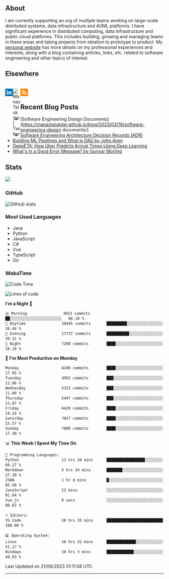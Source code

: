 ## About

I am currently supporting an org of multiple teams working on large-scale distrbuted systems, data infrastructure and AI/ML platforms. I have significant experience in distributed computing, data infrastructure and public cloud platforms. This includes building, growing and managing teams in these areas and taking projects from ideation to prototype to product. My [personal website](https://manastalukdar.github.io/) has more details on my professional experiences and interests, along with a blog containing articles, links, etc. related to software engineering and other topics of interest.

## Elsewhere

</br>

<a href="https://www.linkedin.com/in/manastalukdar" target="_blank">
  <img align="left" alt="Manas Talukdar | Linkedin" width="24px" src="https://raw.githubusercontent.com/edent/SuperTinyIcons/master/images/svg/linkedin.svg" />
</a>
<a href="https://www.twitter.com/manastalukdar" target="_blank">
  <img align="left" alt="Manas Talukdar | Twitter" width="24px" src="https://github.com/TheDudeThatCode/TheDudeThatCode/blob/master/Assets/Twitter.svg" />
</a>
<a href="https://manastalukdar.github.io/" target="_blank">
  <img align="left" alt="Manas Talukdar | Website" width="24px" src="https://github.com/edent/SuperTinyIcons/blob/master/images/svg/rss.svg" />
</a>

</br>

## Recent Blog Posts

<!-- BLOG:START -->
- [Software Engineering Design Documents](https://manastalukdar.github.io/blog/2023/03/18/software-engineering-design documents/)
- [Software Engineering Architecture Decision Records &lpar;ADR&rpar;](https://manastalukdar.github.io/blog/2023/03/18/software-engineering-architecture-decision-records/)
- [Building ML Pipelines and What is DAG by John Aven](https://manastalukdar.github.io/blog/2022/03/21/building-ml-pipelines-dag/)
- [DeepETA: How Uber Predicts Arrival Times Using Deep Learning](https://manastalukdar.github.io/blog/2022/03/21/deepeta-uber-predicts-arrival-times-deep-learning/)
- [What&#39;s in a Good Error Message? by Gunnar Morling](https://manastalukdar.github.io/blog/2022/02/11/good-error-message-gunnar-morling/)
<!-- BLOG:END -->

## Stats

![](https://komarev.com/ghpvc/?username=manastalukdar)

### GitHub

![GitHub stats](https://github-readme-stats.vercel.app/api?username=manastalukdar&show_icons=true&hide_border=true&hide_rank=true&hide_title=true&icon_color=79ff97&text_color=cecac3&bg_color=4d4b4b)

### Most Used Languages

- Java
- Python
- JavaScript
- C#
- Vue
- TypeScript
- Go

<!--
![Top Langs](https://github-readme-stats.vercel.app/api/top-langs/?username=manastalukdar&layout=compact&hide_border=true&hide_title=true&icon_color=79ff97&text_color=cecac3&bg_color=4d4b4b)
-->

### WakaTime

<!--START_SECTION:waka-->
![Code Time](http://img.shields.io/badge/Code%20Time-3%2C644%20hrs%2041%20mins-blue)

![Lines of code](https://img.shields.io/badge/From%20Hello%20World%20I%27ve%20Written-17.9%20million%20lines%20of%20code-blue)

**I'm a Night 🦉** 

```text
🌞 Morning                3653 commits        ██░░░░░░░░░░░░░░░░░░░░░░░   08.10 % 
🌆 Daytime                16445 commits       █████████░░░░░░░░░░░░░░░░   36.44 % 
🌃 Evening                17737 commits       ██████████░░░░░░░░░░░░░░░   39.31 % 
🌙 Night                  7290 commits        ████░░░░░░░░░░░░░░░░░░░░░   16.16 % 
```
📅 **I'm Most Productive on Monday** 

```text
Monday                   8100 commits        ████░░░░░░░░░░░░░░░░░░░░░   17.95 % 
Tuesday                  4992 commits        ███░░░░░░░░░░░░░░░░░░░░░░   11.06 % 
Wednesday                5323 commits        ███░░░░░░░░░░░░░░░░░░░░░░   11.80 % 
Thursday                 5447 commits        ███░░░░░░░░░░░░░░░░░░░░░░   12.07 % 
Friday                   6428 commits        ████░░░░░░░░░░░░░░░░░░░░░   14.24 % 
Saturday                 7027 commits        ████░░░░░░░░░░░░░░░░░░░░░   15.57 % 
Sunday                   7808 commits        ████░░░░░░░░░░░░░░░░░░░░░   17.30 % 
```


📊 **This Week I Spent My Time On** 

```text
💬 Programming Languages: 
Python                   13 hrs 38 mins      █████████████████░░░░░░░░   66.27 % 
Markdown                 5 hrs 34 mins       ███████░░░░░░░░░░░░░░░░░░   27.10 % 
JSON                     1 hr 8 mins         █░░░░░░░░░░░░░░░░░░░░░░░░   05.56 % 
JavaScript               12 mins             ░░░░░░░░░░░░░░░░░░░░░░░░░   01.04 % 
Vue.js                   0 secs              ░░░░░░░░░░░░░░░░░░░░░░░░░   00.02 % 

🔥 Editors: 
VS Code                  20 hrs 35 mins      █████████████████████████   100.00 % 

💻 Operating System: 
Linux                    10 hrs 32 mins      █████████████░░░░░░░░░░░░   51.17 % 
Windows                  10 hrs 3 mins       ████████████░░░░░░░░░░░░░   48.83 % 
```


 Last Updated on 21/06/2023 01:11:58 UTC
<!--END_SECTION:waka-->

---

<!--

**manastalukdar/manastalukdar** is a ✨ _special_ ✨ repository because its `README.md` (this file) appears on your GitHub profile.

Here are some ideas to get you started:

- 🔭 I’m currently working on ...
- 🌱 I’m currently learning ...
- 👯 I’m looking to collaborate on ...
- 🤔 I’m looking for help with ...
- 💬 Ask me about ...
- 📫 How to reach me: ...
- 😄 Pronouns: ...
- ⚡ Fun fact: ...
-->

